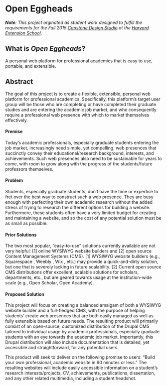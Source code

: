 # Open Eggheads
*__Note__: This project orginated as student work designed to fulfill the requirements for the Fall 2015 [Capstone Design Studio](https://www.extension.harvard.edu/academics/courses/capstone-design-studio/14731) at the [Harvard Extension School](https://www.extension.harvard.edu/).*

## What is *Open Eggheads*?
A personal web platform for professional academics that is easy to use, portable, and extensible.

## Abstract
The goal of this project is to create a flexible, extensible, personal web platform for professional academics. Specifically, this platform’s target user group will be those who are completing or have completed their graduate studies and are entering the academic job market, and who consequently require a professional web presence with which to market themselves effectively.

#### Premise
Today’s academic professionals, especially graduate students entering the job market, increasingly need simple, yet compelling, web presences that succinctly convey their educational/research background, interests, and achievements. Such web presences also need to be sustainable for years to come, with room to grow along with the progress of the students/future professors themselves.

#### Problem
Students, especially graduate students, don’t have the time or expertise to fret over the best way to construct such a web presence. They are busy enough with perfecting their own academic research without the added stress of trying to research the different options for building a website. Furthermore, these students often have a very limited budget for creating and maintaining a website, and so the cost of any potential solution must be as small as possible.

#### Prior Solutions
The two most popular, “easy-to-use” solutions currently available are not very helpful: [1] online WYSIWYG website builders and [2] open source Content Management Systems (CMS). [1] WYSIWYG website builders (e.g., Squarespace , Weebly , Wix , etc.) may provide a quick-and-dirty solution, but one that is severely lacking in future scalability. [2] Current open source CMS distributions offer excellent, scalable solutions for scholars, departments, etc., but are geared towards usage at the institution-wide scale (e.g., Open Scholar, Open Academy).

#### Proposed Solution
This project will focus on creating a balanced amalgam of both a WYSIWYG website builder and a full-fledged CMS, with the purpose of helping students’ create web presences that are both easily managed as well as fully extensible based on future needs. The resulting product will primarily consist of an open-source, customized distribution of the Drupal CMS tailored to individual usage by academic professionals, especially graduate students with an eye towards the academic job market. Importantly, this Drupal distribution will also include documentation that is detailed, yet accessible and straightforward, for any potential users.

This product will seek to deliver on the following promise to users: “Build your own professional, academic website in 60 minutes or less.” The resulting websites will include easily accessible information on a student’s research interests/projects, CV, achievements, publications, dissertation, and any other related multimedia, including a student headshot.
